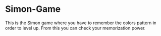 # Simon-Game
This is the Simon game where you have to remember the colors pattern in order to level up. From this you can check your memorization power. 
